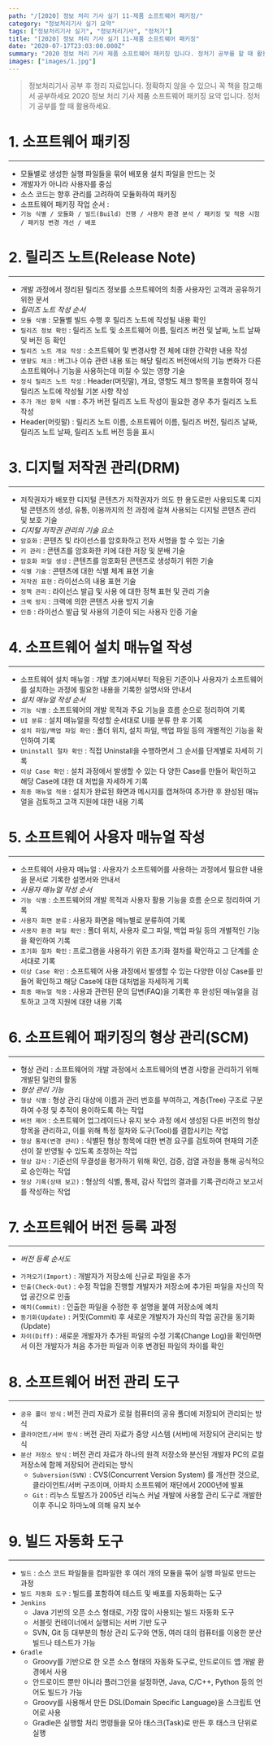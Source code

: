 ```yaml
---
path: "/[2020] 정보 처리 기사 실기 11-제품 소프트웨어 패키징/"
category: "정보처리기사 실기 요약"
tags: ["정보처리기사 실기", "정보처리기사", "정처기"]
title: "[2020] 정보 처리 기사 실기 11-제품 소프트웨어 패키징"
date: "2020-07-17T23:03:00.000Z"
summary: "2020 정보 처리 기사 제품 소프트웨어 패키징 입니다. 정처기 공부를 할 때 활용하세요."
images: ["images/1.jpg"]
---
```


> 정보처리기사 공부 후 정리 자료입니다. 정확하지 않을 수 있으니 꼭 책을 참고해서 공부하세요
> 2020 정보 처리 기사 제품 소프트웨어 패키징 요약 입니다. 정처기 공부를 할 때 활용하세요.

# 1. 소프트웨어 패키징

---

- 모듈별로 생성한 실행 파일들을 묶어 배포용 설치 파일을 만드는 것
- 개발자가 아니라 사용자를 중심
- 소스 코드는 향후 관리를 고려하여 모듈화하여 패키징
- 소프트웨어 패키징 작업 순서 :
- `기능 식별 / 모듈화 / 빌드(Build) 진행 / 사용자 환경 분석 / 패키징 및 적용 시험 / 패키징 변경 개선 / 배포`

# 2. 릴리즈 노트(Release Note)

---

- 개발 과정에서 정리된 릴리즈 정보를 소프트웨어의 최종 사용자인 고객과 공유하기 위한 문서
- _릴리즈 노트 작성 순서_
- `모듈 식별` : 모듈별 빌드 수행 후 릴리즈 노트에 작성될 내용 확인
- `릴리즈 정보 확인` : 릴리즈 노트 및 소프트웨어 이름, 릴리즈 버전 및 날짜, 노트 날짜 및 버전 등 확인
- `릴리즈 노트 개요 작성` : 소프트웨어 및 변경사항 전 체에 대한 간략한 내용 작성
- `영향도 체크` : 버그나 이슈 관련 내용 또는 해당 릴리즈 버전에서의 기능 변화가 다른 소프트웨어나 기능을 사용하는데 미칠 수 있는 영향 기술
- `정식 릴리즈 노트 작성` : Header(머릿말), 개요, 영향도 체크 항목을 포함하여 정식 릴리즈 노트에 작성될 기본 사항 작성
- `추가 개선 항목 식별` : 추가 버전 릴리즈 노트 작성이 필요한 경우 추가 릴리즈 노트 작성
- Header(머릿말) : 릴리즈 노트 이름, 소프트웨어 이름, 릴리즈 버전, 릴리즈 날짜, 릴리즈 노트 날짜, 릴리즈 노트 버전 등을 표시

# 3. 디지털 저작권 관리(DRM)

---

- 저작권자가 배포한 디지털 콘텐츠가 저작권자가 의도 한 용도로만 사용되도록 디지털 콘텐츠의 생성, 유통, 이용까지의 전 과정에 걸쳐 사용되는 디지털 콘텐츠 관리 및 보호 기술
- _디지털 저작권 관리의 기술 요소_
- `암호화` : 콘텐츠 및 라이선스를 암호화하고 전자 서명을 할 수 있는 기술
- `키 관리` : 콘텐츠를 암호화한 키에 대한 저장 및 분배 기술
- `암호화 파일 생성` : 콘텐츠를 암호화된 콘텐츠로 생성하기 위한 기술
- `식별 기술` : 콘텐츠에 대한 식별 체계 표현 기술
- `저작권 표현` : 라이선스의 내용 표현 기술
- `정책 관리` : 라이선스 발급 및 사용 에 대한 정책 표현 및 관리 기술
- `크랙 방지` : 크랙에 의한 콘텐츠 사용 방지 기술
- `인증` : 라이선스 발급 및 사용의 기준이 되는 사용자 인증 기술

# 4. 소프트웨어 설치 매뉴얼 작성

---

- 소프트웨어 설치 매뉴얼 : 개발 초기에서부터 적용된 기준이나 사용자가 소프트웨어를 설치하는 과정에 필요한 내용을 기록한 설명서와 안내서
- _설치 매뉴얼 작성 순서_
- `기능 식별` : 소프트웨어의 개발 목적과 주요 기능을 흐름 순으로 정리하여 기록
- `UI 분류` : 설치 매뉴얼을 작성할 순서대로 UI를 분류 한 후 기록
- `설치 파일/백업 파일 확인` : 폴더 위치, 설치 파일, 백업 파일 등의 개별적인 기능을 확인하여 기록
- `Uninstall 절차 확인` : 직접 Uninstall을 수행하면서 그 순서를 단계별로 자세히 기록
- `이상 Case 확인` : 설치 과정에서 발생할 수 있는 다 양한 Case를 만들어 확인하고 해당 Case에 대한 대 처법을 자세하게 기록
- `최종 매뉴얼 적용` : 설치가 완료된 화면과 메시지를 캡쳐하여 추가한 후 완성된 매뉴얼을 검토하고 고객 지원에 대한 내용 기록

# 5. 소프트웨어 사용자 매뉴얼 작성

---

- 소프트웨어 사용자 매뉴얼 : 사용자가 소프트웨어를 사용하는 과정에서 필요한 내용을 문서로 기록한 설명서와 안내서
- _사용자 매뉴얼 작성 순서_
- `기능 식별` : 소프트웨어의 개발 목적과 사용자 활용 기능을 흐름 순으로 정리하여 기록
- `사용자 화면 분류` : 사용자 화면을 메뉴별로 분류하여 기록
- `사용자 환경 파일 확인` : 폴더 위치, 사용자 로그 파일, 백업 파일 등의 개별적인 기능을 확인하여 기록
- `초기화 절차 확인` : 프로그램을 사용하기 위한 초기화 절차를 확인하고 그 단계를 순서대로 기록
- `이상 Case 확인` : 소프트웨어 사용 과정에서 발생할 수 있는 다양한 이상 Case를 만들어 확인하고 해당 Case에 대한 대처법을 자세하게 기록
- `최종 매뉴얼 적용` : 사용과 관련된 문의 답변(FAQ)을 기록한 후 완성된 매뉴얼을 검토하고 고객 지원에 대한 내용 기록

# 6. 소프트웨어 패키징의 형상 관리(SCM)

---

- 형상 관리 : 소프트웨어의 개발 과정에서 소프트웨어의 변경 사항을 관리하기 위해 개발된 일련의 활동
- _형상 관리 기능_
- `형상 식별` : 형상 관리 대상에 이름과 관리 번호를 부여하고, 계층(Tree) 구조로 구분하여 수정 및 추적이 용이하도록 하는 작업
- `버전 제어` : 소프트웨어 업그레이드나 유지 보수 과정 에서 생성된 다른 버전의 형상 항목을 관리하고, 이를 위해 특정 절차와 도구(Tool)를 결합시키는 작업
- `형상 통제(변경 관리)` : 식별된 형상 항목에 대한 변경 요구를 검토하여 현재의 기준선이 잘 반영될 수 있도록 조정하는 작업
- `형상 감사` : 기준선의 무결성을 평가하기 위해 확인, 검증, 검열 과정을 통해 공식적으로 승인하는 작업
- `형상 기록(상태 보고)` : 형상의 식별, 통제, 감사 작업의 결과를 기록·관리하고 보고서를 작성하는 작업

# 7. 소프트웨어 버전 등록 과정

---

- _버전 등록 순서도_

* `가져오기(Import)` : 개발자가 저장소에 신규로 파일을 추가
* `인출(Check-Out)` : 수정 작업을 진행할 개발자가 저장소에 추가된 파일을 자신의 작업 공간으로 인출
* `예치(Commit)` : 인출한 파일을 수정한 후 설명을 붙여 저장소에 예치
* `동기화(Update)` : 커밋(Commit) 후 새로운 개발자가 자신의 작업 공간을 동기화(Update)
* `차이(Diff)` : 새로운 개발자가 추가된 파일의 수정 기록(Change Log)을 확인하면서 이전 개발자가 처음 추가한 파일과 이후 변경된 파일의 차이를 확인

# 8. 소프트웨어 버전 관리 도구

---

- `공유 폴더 방식` : 버전 관리 자료가 로컬 컴퓨터의 공유 폴더에 저장되어 관리되는 방식
- `클라이언트/서버 방식` : 버전 관리 자료가 중앙 시스템 (서버)에 저장되어 관리되는 방식
- `분산 저장소 방식` : 버전 관리 자료가 하나의 원격 저장소와 분산된 개발자 PC의 로컬 저장소에 함께 저장되어 관리되는 방식
  - `Subversion(SVN)` : CVS(Concurrent Version System) 를 개선한 것으로, 클라이언트/서버 구조이며, 아파치 소프트웨어 재단에서 2000년에 발표
  - `Git` : 리누스 토발즈가 2005년 리눅스 커널 개발에 사용할 관리 도구로 개발한 이후 주니오 하마노에 의해 유지 보수

# 9. 빌드 자동화 도구

---

- `빌드` : 소스 코드 파일들을 컴파일한 후 여러 개의 모듈을 묶어 실행 파일로 만드는 과정
- `빌드 자동화 도구` : 빌드를 포함하여 테스트 및 배포를 자동화하는 도구
- `Jenkins`
  - Java 기반의 오픈 소스 형태로, 가장 많이 사용되는 빌드 자동화 도구
  - 서블릿 컨테이너에서 실행되는 서버 기반 도구
  - SVN, Git 등 대부분의 형상 관리 도구와 연동, 여러 대의 컴퓨터를 이용한 분산 빌드나 테스트가 가능
- `Gradle`
  - Groovy를 기반으로 한 오픈 소스 형태의 자동화 도구로, 안드로이드 앱 개발 환경에서 사용
  - 안드로이드 뿐만 아니라 플러그인을 설정하면, Java, C/C++, Python 등의 언어도 빌드가 가능
  - Groovy를 사용해서 만든 DSL(Domain Specific Language)을 스크립트 언어로 사용
  - Gradle은 실행할 처리 명령들을 모아 태스크(Task)로 만든 후 태스크 단위로 실행
